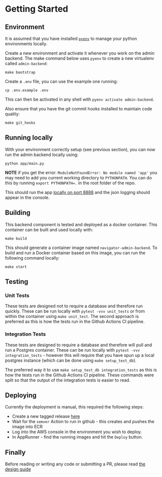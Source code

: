 # Getting Started

## Environment

It is assumed that you have installed [`pyenv`](https://github.com/pyenv/pyenv)
to manage your python environments locally.

Create a new environment and activate it whenever you work on the admin backend.
The make command below uses `pyenv` to create a new virtualenv called
`admin-backend`:

```shell
make bootstrap
```

Create a `.env` file, you can use the example one running:

```shell
cp .env.example .env
```

This can then be activated in any shell with `pyenv activate admin-backend`.

Also ensure that you have the git commit hooks installed to maintain code
quality:

```shell
make git_hooks
```

## Running locally

With your environment correctly setup (see previous section), you can now run
the admin backend locally using:

```shell
python app/main.py
```

**NOTE** if you get the error: `ModuleNotFoundError: No module named 'app'` you
may need to add you current working directory to `PYTHONPATH`. You can do this
by running `export PYTHONPATH=.` in the root folder of the repo.

This should run the app [locally on port 8888](http://0.0.0.0:8888) and the json
logging should appear in the console.

## Building

This backend component is tested and deployed as a docker container. This
container can be built and used locally with:

```shell
make build
```

This should generate a container image named `navigator-admin-backend`. To build
and run a Docker container based on this image, you can run the following
command locally:

```shell
make start
```

## Testing

### Unit Tests

These tests are designed not to require a database and therefore run quickly.
These can be run locally with `pytest -vvv unit_tests` or from within the
container using `make unit_test`. The second approach is preferred as this is
how the tests run in the Github Actions CI pipeline.

### Integration Tests

These tests are designed to require a database and therefore will pull and run a
Postgres container. These can be run locally with
`pytest -vvv integration_tests` - however this will require that you have spun
up a local postgres instance (which can be done using `make setup_test_db`).

The preferred way it to use `make setup_test_db integration_tests` as this is
how the tests run in the Github Actions CI pipeline. These commands were split
so that the output of the integration tests is easier to read.

## Deploying

Currently the deployment is manual, this required the following steps:

- Create a new tagged release [here](https://github.com/climatepolicyradar/navigator-admin-backend/releases)
- Wait for the `semver` Action to run in github - this creates and pushes the
  image into ECR
- Log into the AWS console in the environment you wish to deploy.
- In AppRunner - find the running images and hit the `Deploy` button.

## Finally

Before reading or writing any code or submitting a PR, please read [the design guide](DESIGN.md)
